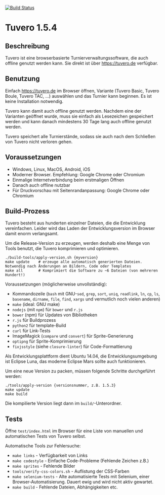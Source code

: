 [![Build Status](https://travis-ci.org/elor/tuvero.svg?branch=develop)](https://travis-ci.org/elor/tuvero)

# Tuvero 1.5.4

## Beschreibung

Tuvero ist eine browserbasierte Turnierverwaltungssoftware, die auch offline genutzt werden kann. Sie direkt ist über <https://tuvero.de> verfügbar.

## Benutzung

Einfach <https://tuvero.de> im Browser öffnen, Variante (Tuvero Basic, Tuvero Boule, Tuvero TAC, ...) auswählen und das Turnier kann beginnen.
Es ist keine Installation notwendig.

Tuvero kann damit auch offline genutzt werden.
Nachdem eine der Varianten geöffnet wurde, muss sie einfach als Lesezeichen gespeichert werden und kann danach mindestens 30 Tage lang auch offline genutzt werden.

Tuvero speichert alle Turnierstände, sodass sie auch nach dem Schließen von Tuvero nicht verloren gehen.

## Voraussetzungen

* Windows, Linux, MacOS, Android, iOS
* Moderner Browser. Empfehlung: Google Chrome oder Chromium
* Einmalige Internetverbindung beim erstmaligen Öffnen
* Danach auch offline nutzbar
* Für Druckvorschau mit Seitenrandanpassung: Google Chrome oder Chromium

## Build-Prozess

Tuvero besteht aus hunderten einzelner Dateien, die die Entwicklung vereinfachen.
Leider wird das Laden der Entwicklungsversion im Browser damit enorm verlangsamt.

Um die Release-Version zu erzeugen, werden deshalb eine Menge von Tools benutzt, die Tuvero komprimieren und optimieren.


    ./build-tools/apply-version.sh {myversion}
    make update    # erzeuge alle automatisch generierten Dateien. Notwendig nach Änderungen an Bildern, Code oder Templates
    make all       # Komprimiert die Software zu ~6 Dateien (von mehreren Hundert!)

Voraussetzungen (möglicherweise unvollständig):

* Kommandozeile (`bash` mit GNU-`sed`, `grep`, `sort`, `uniq`, `readlink`, `ln`, `cp`, `ls`, `basename`, `dirname`, `file`, `find`, `xargs` und vermutlich noch vielen anderen)
* `make` (ideal: GNU make)
* `nodejs` (mit `npm`) für `bower` und `r.js`
* `bower` (npm) für Updates von Bibliotheken
* `r.js` für Buildprozess
* `python2` für template-Build
* `curl` für Link-Tests
* ImageMagick (`compare` und `convert`) für Sprite-Generierung
* `optipng` für Sprite-Komprimierung
* `fixjsstyle` (siehe `closure-linter`) für Code-Formattierung

Als Entwicklungsplattform dient Ubuntu 14.04, die Entwicklungsumgebung ist Eclipse Luna, das moderne Eclipse Mars sollte auch funktionieren.

Um eine neue Version zu packen, müssen folgende Schritte durchgeführt werden:

    ./tools/apply-version {versionsnummer, z.B. 1.5.3}
    make update
    make build

Die kompilierte Version liegt dann im `build/`-Unterordner.

## Tests

Öffne `test/index.html` im Browser für eine Liste von manuellen und automatischen Tests von Tuvero selbst.

Automatische Tools zur Fehlersuche:

* `make links` - Verfügbarkeit von Links
* `make codestyle` - Einfache Code-Probleme (Fehlende Zeichen z.B.)
* `make sprites` - Fehlende Bilder
* `tools/verify-css-colors.sh` - Auflistung der CSS-Farben
* `make selenium-tests` - Alte automatisierte Tests mit Selenium, einer Browser-Automatisierung. Dauert ewig und wird nicht aktiv gewartet.
* `make build` - Fehlende Dateien, Abhängigkeiten etc.


